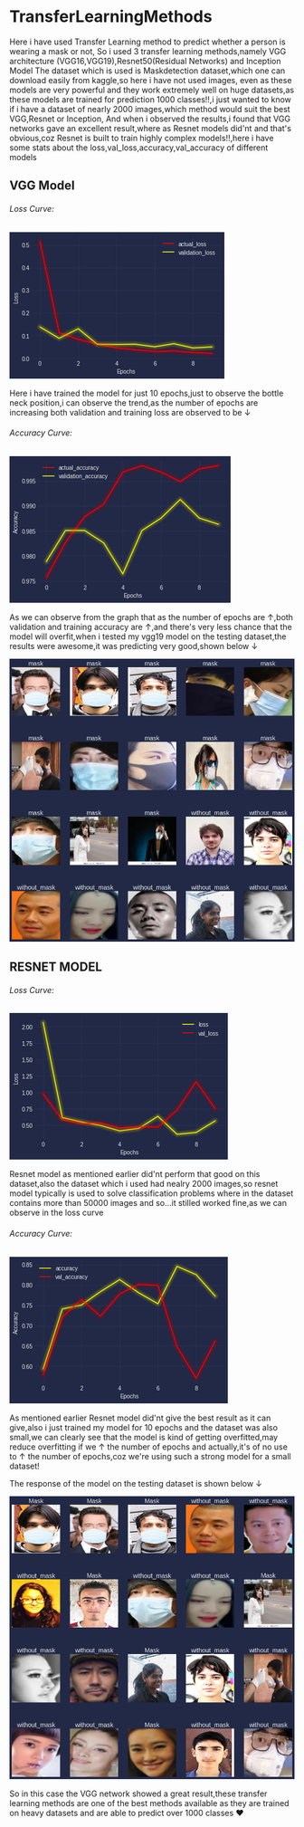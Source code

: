 # TransferLearningMethods
Here i have used Transfer Learning method to predict whether a person is wearing a mask or not,
So i used 3 transfer learning methods,namely VGG architecture (VGG16,VGG19),Resnet50(Residual Networks) and Inception Model
The dataset which is used is Maskdetection dataset,which one can download easily from kaggle,so here i have not used images,
even as these models are very powerful and they work extremely well on huge datasets,as these models are trained for prediction 
1000 classes!!,i just wanted to know if i have a dataset of nearly 2000 images,which method would suit the best VGG,Resnet or Inception,
And when i observed the results,i found that VGG networks gave an excellent result,where as Resnet models did'nt and that's obvious,coz Resnet is built
to train highly complex models!!,here i have some stats about the loss,val_loss,accuracy,val_accuracy of different models

## VGG Model

###### Loss Curve:

![](images/vgg19_loss.png)

Here i have trained the model for just 10 epochs,just to observe the bottle neck position,i can observe the trend,as the number of epochs are
increasing both validation and training loss are observed to be ↓

###### Accuracy Curve:

![](images/vgg16_accuracy.png)

As we can observe from the graph that as the number of epochs are ↑,both validation and training accuracy are ↑,and there's very less
chance that the model will overfit,when i tested my vgg19 model on the testing dataset,the results were awesome,it was predicting very good,shown below ↓


<img src="images/vgg19prediction.png" width="700" height = "500">


## RESNET MODEL


###### Loss Curve:

![](images/resnet152_loss.png)

Resnet model as mentioned earlier did'nt perform that good on this dataset,also the dataset which i used had nealry 2000 images,so resnet model typically
is used to solve classification problems where in the dataset contains more than 50000 images and so...it stilled worked fine,as we can observe in the loss curve


###### Accuracy Curve:


![](images/resnet152_accuracy.png)

As mentioned earlier Resnet model did'nt give the best result as it can give,also i just trained my model for 10 epochs and the dataset was also small,we can clearly see that 
the model is kind of getting overfitted,may reduce overfitting if we ↑ the number of epochs and actually,it's of no use to ↑ the number of epochs,coz we're using such a strong
model for a small dataset!


The response of the model on the testing dataset is shown below ↓

<img src="images/resnet152_prediction.png" width="700" height = "500">


So in this case the VGG network showed a great result,these transfer learning methods are one of the best methods available as they are trained on heavy datasets and are able 
to predict over 1000 classes ❤
